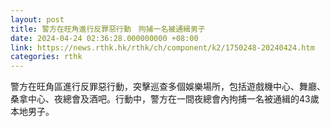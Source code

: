 ```yaml
---
layout: post
title: 警方在旺角進行反罪惡行動　拘捕一名被通緝男子
date: 2024-04-24 02:36:28.000000000 +08:00
link: https://news.rthk.hk/rthk/ch/component/k2/1750248-20240424.htm
categories: rthk
---
```


警方在旺角區進行反罪惡行動，突擊巡查多個娛樂場所，包括遊戲機中心、舞廳、桑拿中心、夜總會及酒吧。行動中，警方在一間夜總會內拘捕一名被通緝的43歲本地男子。
